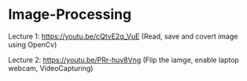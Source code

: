 # Image-Processing

Lecture 1: https://youtu.be/cQtvE2q_VuE (Read, save and covert image using OpenCv)

Lecture 2: https://youtu.be/PRr-huv8Vng  (Flip the iamge, enable laptop webcam, VideoCapturing)
